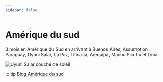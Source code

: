```yaml
---
sidebar: false
---
```


# Amérique du sud

3 mois en Amérique du Sud en arrivant à Buenos Aires, Assumption Paraguay, Uyuni Salar, La Paz, Titicaca, Arequipa, Machu Picchu et Lima

<img :src="$withBase('/img/ameriquedusud.jpg')" alt="Uyuni Salar couché de soleil">

::: tip
[Blog Amérique du sud](http://ameriquedusud.rouquin.me/)
